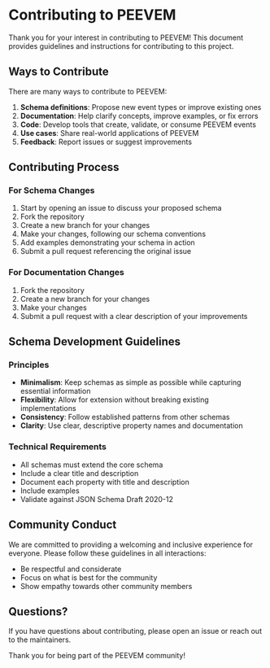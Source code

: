 # Contributing to PEEVEM

Thank you for your interest in contributing to PEEVEM! This document provides guidelines and instructions for contributing to this project.

## Ways to Contribute

There are many ways to contribute to PEEVEM:

1. **Schema definitions**: Propose new event types or improve existing ones
2. **Documentation**: Help clarify concepts, improve examples, or fix errors
3. **Code**: Develop tools that create, validate, or consume PEEVEM events
4. **Use cases**: Share real-world applications of PEEVEM
5. **Feedback**: Report issues or suggest improvements

## Contributing Process

### For Schema Changes

1. Start by opening an issue to discuss your proposed schema
2. Fork the repository
3. Create a new branch for your changes
4. Make your changes, following our schema conventions
5. Add examples demonstrating your schema in action
6. Submit a pull request referencing the original issue

### For Documentation Changes

1. Fork the repository
2. Create a new branch for your changes
3. Make your changes
4. Submit a pull request with a clear description of your improvements

## Schema Development Guidelines

### Principles

- **Minimalism**: Keep schemas as simple as possible while capturing essential information
- **Flexibility**: Allow for extension without breaking existing implementations
- **Consistency**: Follow established patterns from other schemas
- **Clarity**: Use clear, descriptive property names and documentation

### Technical Requirements

- All schemas must extend the core schema
- Include a clear title and description
- Document each property with title and description
- Include examples
- Validate against JSON Schema Draft 2020-12

## Community Conduct

We are committed to providing a welcoming and inclusive experience for everyone. Please follow these guidelines in all interactions:

- Be respectful and considerate
- Focus on what is best for the community
- Show empathy towards other community members

## Questions?

If you have questions about contributing, please open an issue or reach out to the maintainers.

Thank you for being part of the PEEVEM community!
